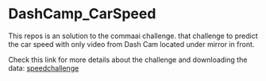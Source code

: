 # DashCamp_CarSpeed

This repos is an solution to the commaai challenge. that challenge to predict the car speed with only video from Dash Cam located under mirror in front. 

Check this link for more details about the challenge and downloading the data: [speedchallenge](https://github.com/commaai/speedchallenge)

